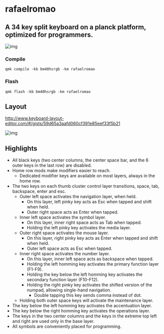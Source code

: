 # rafaelromao

## A 34 key split keyboard on a planck platform, optimized for programmers.

![img](https://i.imgur.com/odzZLMc.jpg)

### Compile

`qmk compile -kb bm40hsrgb -km rafaelromao`

### Flash

`qmk flash -kb bm40hsrgb -km rafaelromao`

## Layout

http://www.keyboard-layout-editor.com/#/gists/59d65a3aafd060cf391e85eef33f5b21

![img](https://i.imgur.com/FRo6CXo.png)

## Highlights

- All black keys (two center columns, the center space bar, and the 6 outer keys in the last row) are disabled.
- Home row mods make modifiers easier to reach.
  - Dedicated modifier keys are available on most layers, always in the home row.
- The two keys on each thumb cluster control layer transitions, space, tab, backspace, enter and esc.
  - Outer left space activates the navigation layer, when held.
    - On this layer, left pinky key acts as Esc when tapped and shift when held.
    - Outer right space acts as Enter when tapped.
  - Inner left space activates the symbol layer.
    - On this layer, inner right space acts as Tab when tapped.
    - Holding the left pinky key activates the media layer.
  - Outer right space activates the mouse layer.
    - On this layer, right pinky key acts as Enter when tapped and shift when held.
    - Outer left space acts as Esc when tapped.
  - Inner right space activates the number layer.
    - On this layer, inner left space acts as backspace when tapped.
    - Holding the left homming key activates the primary function layer (F1-F9).
    - Holding the key below the left homming key activates the secondary function layer (F10-F12).
    - Holding the right pinky key activates the shifted version of the numpad, allowing single-hand navigation.
      - Double tapping this key sends comma instead of dot.
  - Holding both outer space keys will activate the maintenance layer.
- The key below the left homming key activates the accentuation layer.
- The key below the right homming key activates the operations layer.
- The keys in the two center columns and the keys in the extreme top left and right are used only in the base layer.
- All symbols are conveniently placed for programming.
